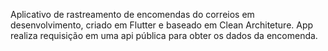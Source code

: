 Aplicativo de rastreamento de encomendas do correios em desenvolvimento, criado em Flutter e baseado em Clean Architeture. App realiza requisição em uma api pública para obter os dados da encomenda.
